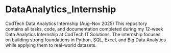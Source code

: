 # DataAnalytics_Internship
CodTech Data Analytics Internship (Aug–Nov 2025)  This repository contains all tasks, code, and documentation completed during my 12-week Data Analytics Internship at CodTech IT Solutions. The internship focuses on building strong foundations in Python, SQL, Excel, and Big Data Analytics while applying them to real-world datasets.

